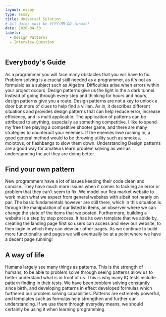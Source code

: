 ```yaml
---
layout: essay
type: essay
title: Universal Solution
# All dates must be YYYY-MM-DD format!
date: 2020-04-30
labels:
  - Design Patterns
  - Interview Question
---
```


## Everybody's Guide
  As a programmer you will face many obstacles that you will have to fix. Problem solving is a crucial skill needed
  as a programmer, as it's not as formulaic as a subject such as Algebra. Difficulties arise when errors within your project
  occurs. Design patterns give us the light in the a dark tunnel. Instead of going through every step and thinking for hours
  and hours, design patterns give you a route. Design patterns are not a key to unlock a door but more of clues to help find a 
  villian. As in, it describes different situations and provides design patterns that can help reduce error, increase 
  efficiency, and is multi applicable. The application of patterns can be attributed to anything, especially as something
  competitive. I like to spend my free time playing a competitive shooter game, and there are many strategies to counteract
  your enemies. If the enemies love rushing in, a good general method would to be throwing utility such as smokes, molotovs,
  or flashbangs to slow them down. Understanding Design patterns are a good way for amateurs learn problem solving as
  well as understanding the act they are doing better.
  
## Find your own pattern
New programmers have a lot of issues keeping their code clean and concise. They have much more issues when it comes to 
tackling an error or problem that they can't seem to fix. We model our flea market website to work much what we expect
from general websites with albeit not nearly on par. The basic fundamentals however are still there, which in this situation 
is through the manipulation of our listed in items, an observer where we can change the state of the items that we posted.
Furthermore, building a website is a step by step process. It has its own template that we abide by, creating the landing page 
first so users can access and view our website, to then login in which they can view our other pages. As we continue to build
more functionality and pages we will eventually be at a point where we have a decent page running!

## A way of life

Humans largely see many things as patterns. This is the strength of humans, to be able to problem solve through seeing patterns
allow us to better understand what is in front of us. This is why many IQ tests include pattern finding in their tests. 
We have been problem solving constantly since birth, and developing patterns in effect developed formulas which furthered
our problem solving capabilities. Patterns are extremely powerful, and templates such as formulas help strengthen and further
our understanding. If we use them through everyday means, we should certainly be using it when learning programming.
    
  
  
